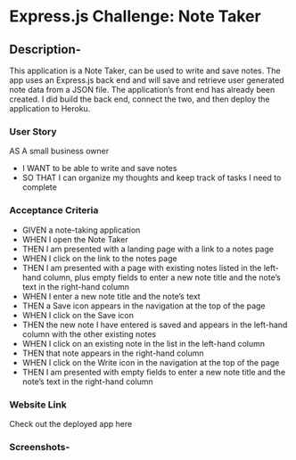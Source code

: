 # **Express.js Challenge: Note Taker**

## Description-

This application is a Note Taker, can be used to write and save notes. The app uses an Express.js back end and will save and retrieve user generated note data from a JSON file.
The application’s front end has already been created. I did build the back end, connect the two, and then deploy the application to Heroku.

### **User Story**

AS A small business owner
* I WANT to be able to write and save notes
* SO THAT I can organize my thoughts and keep track of tasks I need to complete

### **Acceptance Criteria**

* GIVEN a note-taking application
* WHEN I open the Note Taker
* THEN I am presented with a landing page with a link to a notes page
* WHEN I click on the link to the notes page
* THEN I am presented with a page with existing notes listed in the left-hand column, plus empty fields to enter a new note title and the note’s text in the right-hand column
* WHEN I enter a new note title and the note’s text
* THEN a Save icon appears in the navigation at the top of the page
* WHEN I click on the Save icon
* THEN the new note I have entered is saved and appears in the left-hand column with the other existing notes
* WHEN I click on an existing note in the list in the left-hand column
* THEN that note appears in the right-hand column
* WHEN I click on the Write icon in the navigation at the top of the page
* THEN I am presented with empty fields to enter a new note title and the note’s text in the right-hand column

### **Website Link**

Check out the deployed app here

### **Screenshots-**
